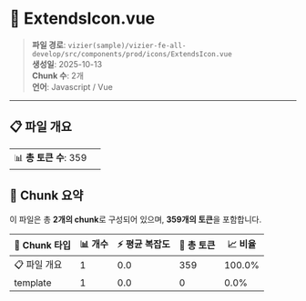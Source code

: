 # 📄 ExtendsIcon.vue

> **파일 경로**: `vizier(sample)/vizier-fe-all-develop/src/components/prod/icons/ExtendsIcon.vue`  
> **생성일**: 2025-10-13  
> **Chunk 수**: 2개  
> **언어**: Javascript / Vue
---


## 📋 파일 개요

| | |
|--|--|
| 📊 **총 토큰 수**: 359 |  |






## 🧩 Chunk 요약

이 파일은 총 **2개의 chunk**로 구성되어 있으며, **359개의 토큰**을 포함합니다.

| 🧩 Chunk 타입 | 📊 개수 | ⚡ 평균 복잡도 | 📝 총 토큰 | 📈 비율 |
|---------------|--------|-------------|----------|--------|
| 📋 파일 개요 | 1 | 0.0 | 359 | 100.0% |
| template | 1 | 0.0 | 0 | 0.0% |

